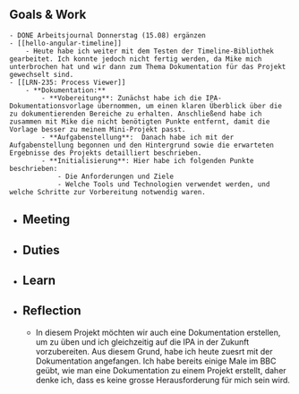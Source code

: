 ## Goals & Work
	- DONE Arbeitsjournal Donnerstag (15.08) ergänzen
	- [[hello-angular-timeline]]
		- Heute habe ich weiter mit dem Testen der Timeline-Bibliothek gearbeitet. Ich konnte jedoch nicht fertig werden, da Mike mich unterbrochen hat und wir dann zum Thema Dokumentation für das Projekt gewechselt sind.
	- [[LRN-235: Process Viewer]]
		- **Dokumentation:**
			- **Vobereitung**: Zunächst habe ich die IPA-Dokumentationsvorlage übernommen, um einen klaren Überblick über die zu dokumentierenden Bereiche zu erhalten. Anschließend habe ich zusammen mit Mike die nicht benötigten Punkte entfernt, damit die Vorlage besser zu meinem Mini-Projekt passt.
			- **Aufgabenstellung**:  Danach habe ich mit der Aufgabenstellung begonnen und den Hintergrund sowie die erwarteten Ergebnisse des Projekts detailliert beschrieben.
			- **Initialisierung**: Hier habe ich folgenden Punkte beschrieben:
				- Die Anforderungen und Ziele
				- Welche Tools und Technologien verwendet werden, und welche Schritte zur Vorbereitung notwendig waren.
- ## Meeting
- ## Duties
- ## Learn
- ## Reflection
	- In diesem Projekt möchten wir auch eine Dokumentation erstellen, um zu üben und ich gleichzeitig auf die IPA in der Zukunft vorzubereiten. Aus diesem Grund, habe ich heute zuesrt mit der Dokumentation angefangen. Ich habe bereits einige Male im BBC geübt, wie man eine Dokumentation zu einem Projekt erstellt, daher denke ich, dass es keine grosse Herausforderung für mich sein wird.